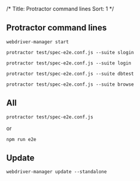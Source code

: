 /*
Title: Protractor command lines
Sort: 1
*/

Protractor command lines
-------------------------


`webdriver-manager start`




`protractor test/spec-e2e.conf.js --suite slogin`

`protractor test/spec-e2e.conf.js --suite login`

`protractor test/spec-e2e.conf.js --suite dbtest`

`protractor test/spec-e2e.conf.js --suite browse`

All
---
`protractor test/spec-e2e.conf.js`

or

`npm run e2e`



Update
------
`webdriver-manager update --standalone`